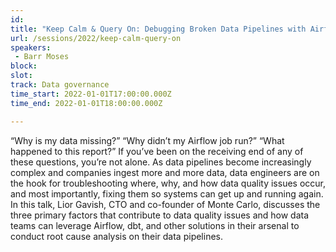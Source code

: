 ```yaml
---
id: 
title: "Keep Calm & Query On: Debugging Broken Data Pipelines with Airflow"
url: /sessions/2022/keep-calm-query-on
speakers:
 - Barr Moses
block: 
slot: 
track: Data governance
time_start: 2022-01-01T17:00:00.000Z
time_end: 2022-01-01T18:00:00.000Z

---
```


“Why is my data missing?” “Why didn’t my Airflow job run?” “What happened to this report?” If you’ve been on the receiving end of any of these questions, you’re not alone. As data pipelines become increasingly complex and companies ingest more and more data, data engineers are on the hook for troubleshooting where, why, and how data quality issues occur, and most importantly, fixing them so systems can get up and running again. In this talk, Lior Gavish, CTO and co-founder of Monte Carlo, discusses the three primary factors that contribute to data quality issues and how data teams can leverage Airflow, dbt, and other solutions in their arsenal to conduct root cause analysis on their data pipelines.